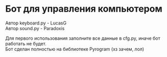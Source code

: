 # Бот для управления компьютером
Автор keyboard.py - LucasG  
Автор sound.py - Paradoxis 

Для первого использования заполните все данные в cfg.py, иначе бот работать не будет.  
Бот сделан полностью на библиотеке Pyrogram (хз зачем, лол)
